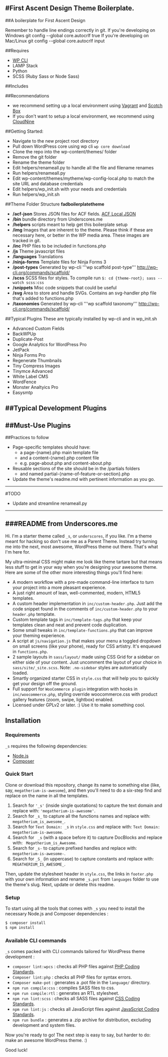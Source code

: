 #First Ascent Design Theme Boilerplate.
---
##A boilerplate for First Ascent Design

Remember to handle line endings correctly in git.
If you're developing on Windows
git config --global core.autocrlf true
If you're developing on Mac/Linux
git config --global core.autocrlf input


##Requires 

 - [WP CLI](http://wp-cli.org/)
 - LAMP Stack
 - Python
 - SCSS (Ruby Sass or Node Sass)

##Includes

 <!-- - [ACF Pro](http://advancedcustomfields.com/) -->
 <!-- - MailChimp API -->
 <!-- - Mandril API -->
 <!-- - [Mobile_Detect.php](http://mobiledetect.net) -->
 <!-- - [Wow.js](http://mynameismatthieu.com/WOW/docs.html) -->
 <!-- - [Boostrap 3](http://getbootstrap.com/) -->
 <!-- - [Bourbon.io](http://bourbon.io/) -->

##Recommendations

 - we recommend setting up a local environment using [Vagrant](https://www.vagrantup.com/) and [Scotch Box](https://box.scotch.io/)
 - If you don't want to setup a local environment, we recommend using [CloudNine](https://c9.io)

##Getting Started:

 - Navigate to the new project root directory
 - Pull down WordPress core using wp cli
   `wp core download`
 - Clone the repo into the wp-content/themes/ folder
 - Remove the git folder 
 - Rename the theme folder
 - Edit helpers/renameall.py to handle all the file and filename renames
 - Run helpers/renameall.py 
 - Edit wp-content/themes/mytheme/wp-config-local.php to match the site URL and database credentials
 - Edit helpers/wp_init.sh with your needs and credentials
 - Run helpers/wp_init.sh 

##Theme Folder Structure
**fadboilerplatetheme**
 
 - **/acf-json**
   Stores JSON files for ACF fields. [ACF Local JSON](https://www.advancedcustomfields.com/resources/local-json/)
 - **/bin**
   bundle directory from Underscores.me
 - **/helpers**
   scripts meant to help get this boilerplate setup
 - **/img**
   Images that are inherent to the theme. Please think if these are necessary here, or better in the WP media area.
   These images are tracked in git.
 - **/inc**
   PHP files to be included in functions.php
 - **/js**
   Theme javascript files
 - **/languages**
   Translations
 - **/ninja-forms**
   Template files for Ninja Forms 3
 - **/post-types**
   Generated by wp-cli '''wp scaffold post-type'''
   http://wp-cli.org/commands/scaffold/
 - **/scss**
   SCSS files for styles.
   To compile run
   ```$: cd {theme-root}; sass --watch scss:css```
 - **/snippets**
   Misc code snippets that could be useful
 - **/svg**
   Area to store and handle SVGs. Contains an svg-handler php file that's added to functions.php
 - **/taxonomies**
   Generated by wp-cli '''wp scaffold taxonomy'''
   http://wp-cli.org/commands/scaffold/

##Typical Plugins
These are typically installed by wp-cli and in wp_init.sh
 - Advanced Custom Fields
 - BackWPUp
 - Duplicate-Post
 - Google Analytics for WordPress Pro
 - JetPack
 - Ninja Forms Pro
 - Regenerate Thumbnails
 - Tiny Compress Images
 - Tinymce Advanced
 - White Label CMS
 - WordFence
 - Monster Analtyics Pro
 - Easysmtp

##Typical Development Plugins
 - 

##Must-Use Plugins
 - 

##Practices to follow
 - Page-specific templates should have:
   - a page-{name}.php main template file
   - and a content-{name}.php content file
   - e.g. page-about.php and content-about.php
 - Reusable sections of the site should be in the /partials folders
   - and named partial-{name-of-feature-or-section}.php
 - Update the theme's readme.md with pertinent information as you go.


---
#TODO
- Update and streamline renameall.py


---


###README from Underscores.me
---

Hi. I'm a starter theme called `_s`, or `underscores`, if you like. I'm a theme meant for hacking so don't use me as a Parent Theme. Instead try turning me into the next, most awesome, WordPress theme out there. That's what I'm here for.

My ultra-minimal CSS might make me look like theme tartare but that means less stuff to get in your way when you're designing your awesome theme. Here are some of the other more interesting things you'll find here:

* A modern workflow with a pre-made command-line interface to turn your project into a more pleasant experience.
* A just right amount of lean, well-commented, modern, HTML5 templates.
* A custom header implementation in `inc/custom-header.php`. Just add the code snippet found in the comments of `inc/custom-header.php` to your `header.php` template.
* Custom template tags in `inc/template-tags.php` that keep your templates clean and neat and prevent code duplication.
* Some small tweaks in `inc/template-functions.php` that can improve your theming experience.
* A script at `js/navigation.js` that makes your menu a toggled dropdown on small screens (like your phone), ready for CSS artistry. It's enqueued in `functions.php`.
* 2 sample layouts in `sass/layout/` made using CSS Grid for a sidebar on either side of your content. Just uncomment the layout of your choice in `sass/site/_site.scss`.
Note: `.no-sidebar` styles are automatically loaded.
* Smartly organized starter CSS in `style.css` that will help you to quickly get your design off the ground.
* Full support for `WooCommerce plugin` integration with hooks in `inc/woocommerce.php`, styling override woocommerce.css with product gallery features (zoom, swipe, lightbox) enabled.
* Licensed under GPLv2 or later. :) Use it to make something cool.

Installation
---------------

### Requirements

`_s` requires the following dependencies:

- [Node.js](https://nodejs.org/)
- [Composer](https://getcomposer.org/)

### Quick Start

Clone or download this repository, change its name to something else (like, say, `megatherium-is-awesome`), and then you'll need to do a six-step find and replace on the name in all the templates.

1. Search for `'_s'` (inside single quotations) to capture the text domain and replace with: `'megatherium-is-awesome'`.
2. Search for `_s_` to capture all the functions names and replace with: `megatherium_is_awesome_`.
3. Search for `Text Domain: _s` in `style.css` and replace with: `Text Domain: megatherium-is-awesome`.
4. Search for <code>&nbsp;_s</code> (with a space before it) to capture DocBlocks and replace with: <code>&nbsp;Megatherium_is_Awesome</code>.
5. Search for `_s-` to capture prefixed handles and replace with: `megatherium-is-awesome-`.
6. Search for `_S_` (in uppercase) to capture constants and replace with: `MEGATHERIUM_IS_AWESOME_`.

Then, update the stylesheet header in `style.css`, the links in `footer.php` with your own information and rename `_s.pot` from `languages` folder to use the theme's slug. Next, update or delete this readme.

### Setup

To start using all the tools that comes with `_s`  you need to install the necessary Node.js and Composer dependencies :

```sh
$ composer install
$ npm install
```

### Available CLI commands

`_s` comes packed with CLI commands tailored for WordPress theme development :

- `composer lint:wpcs` : checks all PHP files against [PHP Coding Standards](https://developer.wordpress.org/coding-standards/wordpress-coding-standards/php/).
- `Composer lint:php` : checks all PHP files for syntax errors.
- `Composer make-pot` : generates a .pot file in the `language/` directory.
- `npm run compile:css` : compiles SASS files to css.
- `npm run compile:rtl` : generates an RTL stylesheet.
- `npm run lint:scss` : checks all SASS files against [CSS Coding Standards](https://developer.wordpress.org/coding-standards/wordpress-coding-standards/css/).
- `npm run lint:js` : checks all JavaScript files against [JavaScript Coding Standards](https://developer.wordpress.org/coding-standards/wordpress-coding-standards/javascript/).
- `npm run bundle` : generates a .zip archive for distribution, excluding development and system files.

Now you're ready to go! The next step is easy to say, but harder to do: make an awesome WordPress theme. :)

Good luck!
